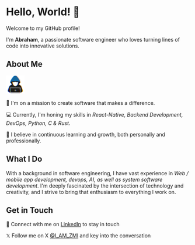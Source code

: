   <h1>Hello, World! 👋</h1>
  <p>Welcome to my GitHub profile!</p>
  <p>I'm <strong>Abraham</strong>, a passionate software engineer who loves turning lines of code into innovative solutions.</p>
  
  <h2>About Me</h2> <picture><img src = "https://github.com/0xAbdulKhalid/0xAbdulKhalid/raw/main/assets/mdImages/about_me.gif" width = 50px></picture>
  <p>🚀 I'm on a mission to create software that makes a difference.</p>
  <p>💻 Currently, I'm honing my skills in <em>React-Native, Backend Development, DevOps, Python, C & Rust</em>.</p>
  <p>🌱 I believe in continuous learning and growth, both personally and professionally.</p>

  <h2>What I Do</h2>
  <p>With a background in software engineering, I have vast experience in <em>Web / mobile app development, devops, AI, as well as system software development</em>. 
    I'm deeply fascinated by the intersection of technology and creativity, and I strive to bring that enthusiasm to everything I work on.</p>

  <h2>Get in Touch</h2>
  <p>🔗 Connect with me on <a href="https://www.linkedin.com/in/abraham-paul-16317a235">LinkedIn</a> to stay in touch</p>
  <p>𝕏  Follow me on X <a href="https://twitter.com/i_am_zmi" target="blank">@I_AM_ZMI</a> and key into the conversation</p>


